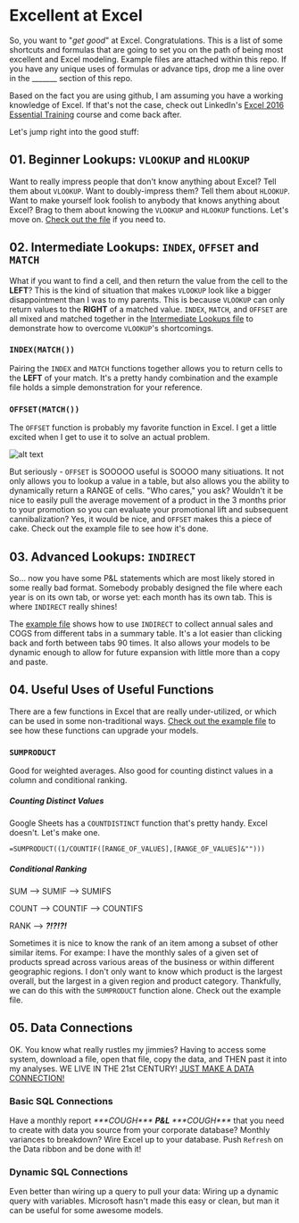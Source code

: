 # Excellent at Excel

So, you want to "*get good*" at Excel. Congratulations. This is a list of some shortcuts and formulas that are going to set you on the path of being most excellent and Excel modeling. Example files are attached within this repo. If you have any unique uses of formulas or advance tips, drop me a line over in the _______ section of this repo. 

Based on the fact you are using github, I am assuming you have a working knowledge of Excel. If that's not the case, check out LinkedIn's [Excel 2016 Essential Training](https://www.linkedin.com/learning/excel-2016-essential-training/welcome) course and come back after.

Let's jump right into the good stuff:

## 01. Beginner Lookups: `VLOOKUP` and `HLOOKUP`
Want to really impress people that don't know anything about Excel? Tell them about `VLOOKUP`. Want to doubly-impress them? Tell them about `HLOOKUP`. Want to make yourself look foolish to anybody that knows anything about Excel? Brag to them about knowing the `VLOOKUP` and `HLOOKUP` functions. Let's move on. [Check out the file](https://github.com/castlenthesky/excellent_at_excel/blob/master/01.%20Begginer%20Lookups.xlsx) if you need to.

## 02. Intermediate Lookups: `INDEX`, `OFFSET` and `MATCH`
What if you want to find a cell, and then return the value from the cell to the **LEFT**? This is the kind of situation that makes `VLOOKUP` look like a bigger disappointment than I was to my parents. This is because `VLOOKUP` can only return values to the **RIGHT** of a matched value. `INDEX`, `MATCH`, and `OFFSET` are all mixed and matched together in the [Intermediate Lookups file](https://github.com/castlenthesky/excellent_at_excel/blob/master/02.%20Intermediate%20Lookups.xlsx) to demonstrate how to overcome `VLOOKUP`'s shortcomings.

### `INDEX(MATCH())`
Pairing the `INDEX` and `MATCH` functions together allows you to return cells to the **LEFT** of your match. It's a pretty handy combination and the example file holds a simple demonstration for your reference.

### `OFFSET(MATCH())`

The `OFFSET` function is probably my favorite function in Excel. I get a little excited when I get to use it to solve an actual problem.

![alt text](https://i.imgflip.com/3cqujr.jpg "Car Salesman Meme")

But seriously - `OFFSET` is SOOOOO useful is SOOOO many sitiuations. It not only allows you to lookup a value in a table, but also allows you the ability to dynamically return a RANGE of cells. "Who cares," you ask? Wouldn't it be nice to easily pull the average movement of a product in the 3 months prior to your promotion so you can evaluate your promotional lift and subsequent cannibalization? Yes, it would be nice, and `OFFSET` makes this a piece of cake. Check out the example file to see how it's done.

## 03. Advanced Lookups: `INDIRECT`
So... now you have some P&L statements which are most likely stored in some really bad format. Somebody probably designed the file where each year is on its own tab, or worse yet: each month has its own tab. This is where `INDIRECT` really shines!

The [example file](https://github.com/castlenthesky/excellent_at_excel/blob/master/03.%20Advanced%20Lookups.xlsx) shows how to use `INDIRECT` to collect annual sales and COGS from different tabs in a summary table. It's a lot easier than clicking back and forth between tabs 90 times. It also allows your models to be dynamic enough to allow for future expansion with little more than a copy and paste.

## 04. Useful Uses of Useful Functions
There are a few functions in Excel that are really under-utilized, or which can be used in some non-traditional ways. [Check out the example file](https://github.com/castlenthesky/excellent_at_excel/blob/master/04.%20Useful%20Uses%20of%20Useful%20Functions.xlsx) to see how these functions can upgrade your models.
### `SUMPRODUCT`
Good for weighted averages. Also good for counting distinct values in a column and conditional ranking.

##### Counting Distinct Values
Google Sheets has a `COUNTDISTINCT` function that's pretty handy. Excel doesn't. Let's make one.

`=SUMPRODUCT((1/COUNTIF([RANGE_OF_VALUES],[RANGE_OF_VALUES]&"")))`

##### Conditional Ranking
SUM   --> SUMIF   --> SUMIFS

COUNT --> COUNTIF --> COUNTIFS

RANK  --> ***?!?!?!***

Sometimes it is nice to know the rank of an item among a subset of other similar items. For exampe: I have the monthly sales of a given set of products spread across various areas of the business or within different geographic regions. I don't only want to know which product is the largest overall, but the largest in a given region and product category. Thankfully, we can do this with the `SUMPRODUCT` function alone. Check out the example file.

## 05. Data Connections
OK. You know what really rustles my jimmies? Having to access some system, download a file, open that file, copy the data, and THEN past it into my analyses. WE LIVE IN THE 21st CENTURY! [JUST MAKE A DATA CONNECTION!](https://github.com/castlenthesky/excellent_at_excel/blob/master/05.%20Data%20Connections.xlsx)

### Basic SQL Connections
Have a monthly report *\*\*\*COUGH\*\*\** ***P&L*** *\*\*\*COUGH\*\*\** that you need to create with data you source from your corporate database? Monthly variances to breakdown? Wire Excel up to your database. Push `Refresh` on the Data ribbon and be done with it!

### Dynamic SQL Connections
Even better than wiring up a query to pull your data: Wiring up a dynamic query with variables. Microsoft hasn't made this easy or clean, but man it can be useful for some awesome models.




